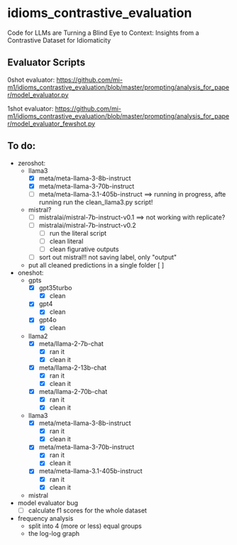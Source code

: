 # idioms_contrastive_evaluation
Code for LLMs are Turning a Blind Eye to Context: Insights from a Contrastive Dataset for Idiomaticity

## Evaluator Scripts
0shot evaluator:
https://github.com/mi-m1/idioms_contrastive_evaluation/blob/master/prompting/analysis_for_paper/model_evaluator.py

1shot evaluator:
https://github.com/mi-m1/idioms_contrastive_evaluation/blob/master/prompting/analysis_for_paper/model_evaluator_fewshot.py

## To do:
* zeroshot:
  * llama3
    - [X] meta/meta-llama-3-8b-instruct 
    - [X] meta/meta-llama-3-70b-instruct
    - [ ] meta/meta-llama-3.1-405b-instruct ==> running in progress, afte running run the clean_llama3.py script!
  * mistral?
    - [ ] mistralai/mistral-7b-instruct-v0.1 ==> not working with replicate?
    - [ ] mistralai/mistral-7b-instruct-v0.2
        - [ ] run the literal script
        - [ ] clean literal
        - [ ] clean figurative outputs
    - [ ] sort out mistral!! not saving label, only "output"
   * put all cleaned predictions in a single folder [ ]
* oneshot:
  * gpts
    - [X] gpt35turbo
        - [X] clean
    - [X] gpt4
        - [X] clean
    - [X] gpt4o
        - [X] clean
          
  * llama2
    - [X] meta/llama-2-7b-chat
        - [X] ran it
        - [X] clean it
    - [X] meta/llama-2-13b-chat
        - [X] ran it
        - [X] clean it
    - [X] meta/llama-2-70b-chat
        - [X] ran it
        - [X] clean it
  * llama3
    - [X] meta/meta-llama-3-8b-instruct
        - [X] ran it
        - [X] clean it
    - [X] meta/meta-llama-3-70b-instruct
        - [X] ran it
        - [X] clean it
    - [X] meta/meta-llama-3.1-405b-instruct
        - [X] ran it
        - [X] clean it
  * mistral
* model evaluator bug
  - [ ] calculate f1 scores for the whole dataset
* frequency analysis
  * split into 4 (more or less) equal groups
  * the log-log graph




